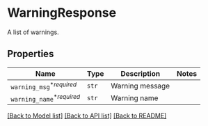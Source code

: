 # WarningResponse

A list of warnings.

## Properties
Name | Type | Description | Notes
------------ | ------------- | ------------- | -------------
| `warning_msg`<sup>*_required_</sup> | ```str``` |  Warning message  |  |
| `warning_name`<sup>*_required_</sup> | ```str``` |  Warning name  |  |

[[Back to Model list]](../README.md#documentation-for-models) [[Back to API list]](../README.md#documentation-for-api-endpoints) [[Back to README]](../README.md)

